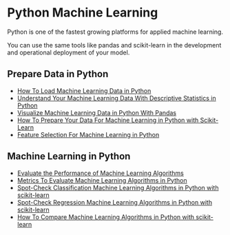 # Python Machine Learning

Python is one of the fastest growing platforms for applied machine learning.

You can use the same tools like pandas and scikit-learn in the development and operational deployment of your model.

## Prepare Data in Python
* [How To Load Machine Learning Data in Python](https://github.com/khanhnamle1994/applied-machine-learning/blob/master/Machine-Learning-Python/load_ml_data_python.ipynb)
* [Understand Your Machine Learning Data With Descriptive Statistics in Python](https://github.com/khanhnamle1994/applied-machine-learning/blob/master/Machine-Learning-Python/understand_ml_data_descriptive_statistics_python.ipynb)
* [Visualize Machine Learning Data in Python With Pandas](https://github.com/khanhnamle1994/applied-machine-learning/blob/master/Machine-Learning-Python/visual_ml_data_in_python_with_pandas.ipynb)
* [How To Prepare Your Data For Machine Learning in Python with Scikit-Learn](https://github.com/khanhnamle1994/applied-machine-learning/blob/master/Machine-Learning-Python/prepare_data_for_ml_in_python_scikit_learn.ipynb)
* [Feature Selection For Machine Learning in Python](https://github.com/khanhnamle1994/applied-machine-learning/blob/master/Machine-Learning-Python/feature_selection_ml_python.ipynb)

## Machine Learning in Python
* [Evaluate the Performance of Machine Learning Algorithms](https://github.com/khanhnamle1994/applied-machine-learning/blob/master/Machine-Learning-Python/evaluate_performance_ml_algoritms_python_resampling.ipynb)
* [Metrics To Evaluate Machine Learning Algorithms in Python](https://github.com/khanhnamle1994/applied-machine-learning/blob/master/Machine-Learning-Python/metrics_to_evaluate_ml_algorithms_python.ipynb)
* [Spot-Check Classification Machine Learning Algorithms in Python with scikit-learn](https://github.com/khanhnamle1994/applied-machine-learning/blob/master/Machine-Learning-Python/spot_check_classification_ml_algorithms_python_scikit_learn.ipynb)
* [Spot-Check Regression Machine Learning Algorithms in Python with scikit-learn](https://github.com/khanhnamle1994/applied-machine-learning/blob/master/Machine-Learning-Python/spot_check_regression_ml_algorithms_in_python_scikit_learn.ipynb)
* [How To Compare Machine Learning Algorithms in Python with scikit-learn](https://github.com/khanhnamle1994/applied-machine-learning/blob/master/Machine-Learning-Python/compare_ml_algorithms_in_python_scikit_learn.ipynb)
